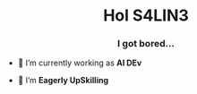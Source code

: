 <h1 align="center">Hol S4LIN3</h1>
<h3 align="center">I got bored...</h3>

- 🔭 I’m currently working as **AI DEv**

- 🌱 I’m **Eagerly UpSkilling**

